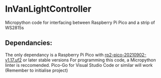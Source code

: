 # InVanLightController
Micropython code for interfacing between  Raspberry Pi Pico and a strip of WS2815s

## Dependancies:
The only dependancy is a Raspberry Pi Pico with [rp2-pico-20210902-v1.17.uf2](https://micropython.org/download/rp2-pico/) or later stable versions
For programming this code, a Micropython linter is reccomended. Pico-Go for Visual Studio Code or similar will work (Remember to initialise project)
